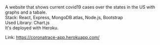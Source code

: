 A website that shows current covid19 cases over the states in the US with graphs and a tabale. <br/>
Stack: React, Express, MongoDB atlas, Node.js, Bootstrap <br/>
Used Library: Chart.js <br/>
It's deployed with Heroku. <br/>

Link: https://coronatrace-app.herokuapp.com/
